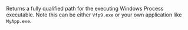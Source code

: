 ﻿Returns a fully qualified path for the executing Windows Process executable. Note this can be either `Vfp9.exe` or your own application like `MyApp.exe`.